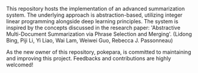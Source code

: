 This repository hosts the implementation of an advanced summarization system. The underlying approach is abstraction-based, utilizing integer linear programming alongside deep learning principles. The system is inspired by the concepts discussed in the research paper: 'Abstractive Multi-Document Summarization via Phrase Selection and Merging'. (Lidong Bing, Piji Li, Yi Liao, Wai Lam, Weiwei Guo, Rebecca J. Passonneau)

As the new owner of this repository, pokepara, is committed to maintaining and improving this project. Feedbacks and contributions are highly welcomed!